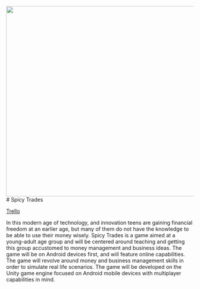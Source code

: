 <img src="https://github.com/TheDarkVoid/Spicy-Trades/raw/master/Art/Spicy%20Trade%20Icon.png" height="512" width="512">
# Spicy Trades

[Trello](https://trello.com/b/726iJQH2/senior-project)

In this modern age of technology, and innovation teens are gaining financial freedom at an earlier age, but many of them do not have the knowledge to be able to use their money wisely. Spicy Trades is a game aimed at a young-adult age group and will be centered around teaching and getting this group accustomed to money management and business ideas. The game will be on Android devices first, and will feature online capabilities. The game will revolve around money and business management skills in order to simulate real life scenarios. The game will be developed on the Unity game engine focused on Android mobile devices with multiplayer capabilities in mind. 
